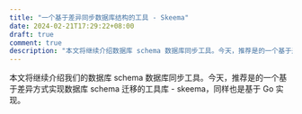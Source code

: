 ```yaml
---
title: "一个基于差异同步数据库结构的工具 - Skeema"
date: 2024-02-21T17:29:22+08:00
draft: true
comment: true
description: "本文将继续介绍数据库 schema 数据库同步工具。今天，推荐是的一个基于差异方式实现数据库 schema 迁移的工具库 - skeema，同样也是基于 Go 实现。"
---
```


本文将继续介绍我们的数据库 schema 数据库同步工具。今天，推荐是的一个基于差异方式实现数据库 schema 迁移的工具库 - skeema，同样也是基于 Go 实现。
